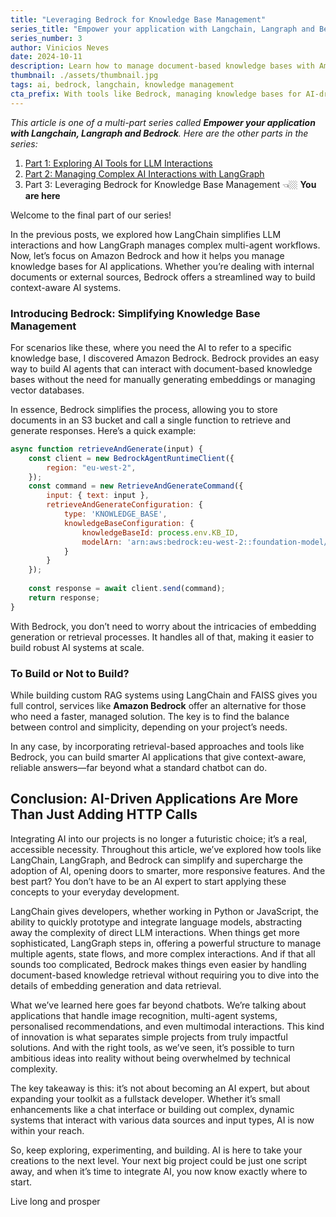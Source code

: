 ```yaml
---
title: "Leveraging Bedrock for Knowledge Base Management"
series_title: "Empower your application with Langchain, Langraph and Bedrock"
series_number: 3
author: Vinicios Neves
date: 2024-10-11
description: Learn how to manage document-based knowledge bases with Amazon Bedrock, simplifying AI interactions for context-aware applications.
thumbnail: ./assets/thumbnail.jpg
tags: ai, bedrock, langchain, knowledge management
cta_prefix: With tools like Bedrock, managing knowledge bases for AI-driven applications has never been easier.
---
```


*This article is one of a multi-part series called **Empower your application with Langchain, Langraph and Bedrock**. Here are the other parts in the series:*
1. [Part 1: Exploring AI Tools for LLM Interactions](/articles/empower-your-application-with-langchain-langraph-and-bedrock-part-1)
2. [Part 2: Managing Complex AI Interactions with LangGraph](/articles/empower-your-application-with-langchain-langraph-and-bedrock-part-2)
3. Part 3: Leveraging Bedrock for Knowledge Base Management 👈🏼 **You are here**

Welcome to the final part of our series!

In the previous posts, we explored how LangChain simplifies LLM interactions and how LangGraph manages complex multi-agent workflows. Now, let’s focus on Amazon Bedrock and how it helps you manage knowledge bases for AI applications. Whether you’re dealing with internal documents or external sources, Bedrock offers a streamlined way to build context-aware AI systems.

### Introducing Bedrock: Simplifying Knowledge Base Management

For scenarios like these, where you need the AI to refer to a specific knowledge base, I discovered Amazon Bedrock. Bedrock provides an easy way to build AI agents that can interact with document-based knowledge bases without the need for manually generating embeddings or managing vector databases.

In essence, Bedrock simplifies the process, allowing you to store documents in an S3 bucket and call a single function to retrieve and generate responses. Here’s a quick example:

```javascript
async function retrieveAndGenerate(input) {
    const client = new BedrockAgentRuntimeClient({
        region: "eu-west-2",
    });
    const command = new RetrieveAndGenerateCommand({
        input: { text: input },
        retrieveAndGenerateConfiguration: {
            type: 'KNOWLEDGE_BASE',
            knowledgeBaseConfiguration: {
                knowledgeBaseId: process.env.KB_ID,
                modelArn: 'arn:aws:bedrock:eu-west-2::foundation-model/anthropic.claude-3-haiku-20240307-v1:0'
            }
        }
    });
    
    const response = await client.send(command);
    return response;
}
```

With Bedrock, you don’t need to worry about the intricacies of embedding generation or retrieval processes. It handles all of that, making it easier to build robust AI systems at scale.

### To Build or Not to Build?

While building custom RAG systems using LangChain and FAISS gives you full control, services like **Amazon Bedrock** offer an alternative for those who need a faster, managed solution. The key is to find the balance between control and simplicity, depending on your project’s needs.

In any case, by incorporating retrieval-based approaches and tools like Bedrock, you can build smarter AI applications that give context-aware, reliable answers—far beyond what a standard chatbot can do.

## Conclusion: AI-Driven Applications Are More Than Just Adding HTTP Calls

Integrating AI into our projects is no longer a futuristic choice; it’s a real, accessible necessity. Throughout this article, we’ve explored how tools like LangChain, LangGraph, and Bedrock can simplify and supercharge the adoption of AI, opening doors to smarter, more responsive features. And the best part? You don’t have to be an AI expert to start applying these concepts to your everyday development.

LangChain gives developers, whether working in Python or JavaScript, the ability to quickly prototype and integrate language models, abstracting away the complexity of direct LLM interactions. When things get more sophisticated, LangGraph steps in, offering a powerful structure to manage multiple agents, state flows, and more complex interactions. And if that all sounds too complicated, Bedrock makes things even easier by handling document-based knowledge retrieval without requiring you to dive into the details of embedding generation and data retrieval.

What we’ve learned here goes far beyond chatbots. We’re talking about applications that handle image recognition, multi-agent systems, personalised recommendations, and even multimodal interactions. This kind of innovation is what separates simple projects from truly impactful solutions. And with the right tools, as we’ve seen, it’s possible to turn ambitious ideas into reality without being overwhelmed by technical complexity.

The key takeaway is this: it’s not about becoming an AI expert, but about expanding your toolkit as a fullstack developer. Whether it’s small enhancements like a chat interface or building out complex, dynamic systems that interact with various data sources and input types, AI is now within your reach.

So, keep exploring, experimenting, and building. AI is here to take your creations to the next level. Your next big project could be just one script away, and when it’s time to integrate AI, you now know exactly where to start.

Live long and prosper